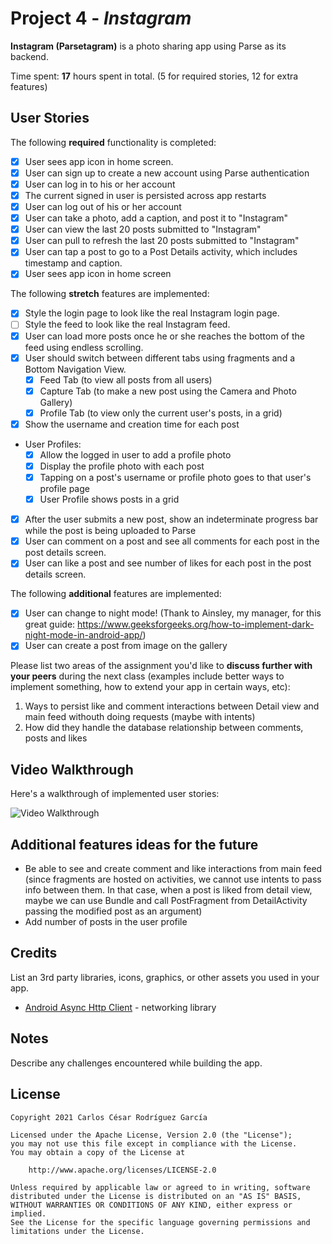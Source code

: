 # Project 4 - *Instagram*

**Instagram (Parsetagram)** is a photo sharing app using Parse as its backend.

Time spent: **17** hours spent in total. (5 for required stories, 12 for extra features)

## User Stories

The following **required** functionality is completed:

- [x] User sees app icon in home screen.
- [x] User can sign up to create a new account using Parse authentication
- [x] User can log in to his or her account
- [x] The current signed in user is persisted across app restarts
- [x] User can log out of his or her account
- [x] User can take a photo, add a caption, and post it to "Instagram"
- [x] User can view the last 20 posts submitted to "Instagram"
- [x] User can pull to refresh the last 20 posts submitted to "Instagram"
- [x] User can tap a post to go to a Post Details activity, which includes timestamp and caption.
- [x] User sees app icon in home screen

The following **stretch** features are implemented:

- [x] Style the login page to look like the real Instagram login page.
- [ ] Style the feed to look like the real Instagram feed. 
- [x] User can load more posts once he or she reaches the bottom of the feed using endless scrolling.
- [x] User should switch between different tabs using fragments and a Bottom Navigation View.
  - [x] Feed Tab (to view all posts from all users)
  - [x] Capture Tab (to make a new post using the Camera and Photo Gallery)
  - [x] Profile Tab (to view only the current user's posts, in a grid)
- [x] Show the username and creation time for each post
- User Profiles:
  - [x] Allow the logged in user to add a profile photo
  - [x] Display the profile photo with each post
  - [x] Tapping on a post's username or profile photo goes to that user's profile page
  - [x] User Profile shows posts in a grid
- [x] After the user submits a new post, show an indeterminate progress bar while the post is being uploaded to Parse
- [x] User can comment on a post and see all comments for each post in the post details screen.
- [x] User can like a post and see number of likes for each post in the post details screen.

The following **additional** features are implemented:

- [x] User can change to night mode! (Thank to Ainsley, my manager, for this great guide: https://www.geeksforgeeks.org/how-to-implement-dark-night-mode-in-android-app/)
- [x] User can create a post from image on the gallery 

Please list two areas of the assignment you'd like to **discuss further with your peers** during the next class (examples include better ways to implement something, how to extend your app in certain ways, etc):

1. Ways to persist like and comment interactions between Detail view and main feed withouth doing requests (maybe with intents)
2. How did they handle the database relationship between comments, posts and likes

## Video Walkthrough

Here's a walkthrough of implemented user stories:

<img src='walkthrough.gif' title='Video Walkthrough' width='' alt='Video Walkthrough' />

## Additional features ideas for the future

* Be able to see and create comment and like interactions from main feed (since fragments are hosted on activities, we cannot use intents to pass info between them. In that case, when a post is liked from detail view, maybe we can use Bundle and call PostFragment from DetailActivity passing the modified post as an argument)
* Add number of posts in the user profile

## Credits

List an 3rd party libraries, icons, graphics, or other assets you used in your app.

- [Android Async Http Client](http://loopj.com/android-async-http/) - networking library


## Notes

Describe any challenges encountered while building the app.

## License

    Copyright 2021 Carlos César Rodríguez García

    Licensed under the Apache License, Version 2.0 (the "License");
    you may not use this file except in compliance with the License.
    You may obtain a copy of the License at

        http://www.apache.org/licenses/LICENSE-2.0

    Unless required by applicable law or agreed to in writing, software
    distributed under the License is distributed on an "AS IS" BASIS,
    WITHOUT WARRANTIES OR CONDITIONS OF ANY KIND, either express or implied.
    See the License for the specific language governing permissions and
    limitations under the License.
